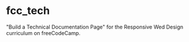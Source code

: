 # fcc_tech
"Build a Technical Documentation Page" for the Responsive Wed Design curriculum on freeCodeCamp.
